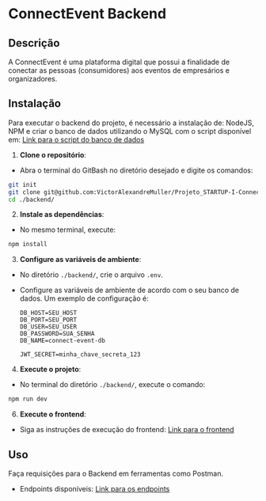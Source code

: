 # ConnectEvent Backend

## Descrição
A ConnectEvent é uma plataforma digital que possui a finalidade de conectar as pessoas (consumidores) aos eventos de empresários e organizadores.

## Instalação
Para executar o backend do projeto, é necessário a instalação de: NodeJS, NPM e criar o banco de dados utilizando o MySQL com o script disponível em:
[Link para o script do banco de dados](https://github.com/VictorAlexandreMuller/Projeto_STARTUP-I-ConnectEvent-DOC-DB/tree/main/Banco%20de%20Dados)

1. **Clone o repositório**:
  - Abra o terminal do GitBash no diretório desejado e digite os comandos:
   ```bash
   git init
   git clone git@github.com:VictorAlexandreMuller/Projeto_STARTUP-I-ConnectEvent-BACKEND.git
   cd ./backend/
  ```

2. **Instale as dependências**:
  - No mesmo terminal, execute:
   ```bash
   npm install
   ```
   
3. **Configure as variáveis de ambiente**:
  - No diretório `./backend/`, crie o arquivo `.env`.
  - Configure as variáveis de ambiente de acordo com o seu banco de dados. Um exemplo de configuração é:

     ```env
     DB_HOST=SEU_HOST
     DB_PORT=SEU_PORT
     DB_USER=SEU_USER
     DB_PASSWORD=SUA_SENHA
     DB_NAME=connect-event-db
     
     JWT_SECRET=minha_chave_secreta_123
     ```

4. **Execute o projeto**:
  - No terminal do diretório `./backend/`, execute o comando:
  
   ```bash
   npm run dev
   ```

6. **Execute o frontend**:
  - Siga as instruções de execução do frontend:
    [Link para o frontend](https://github.com/VictorAlexandreMuller/Projeto_STARTUP-I-ConnectEvent-FRONTEND)

## Uso
Faça requisições para o Backend em ferramentas como Postman.
  - Endpoints disponíveis:
[Link para os endpoints]()

  
  
